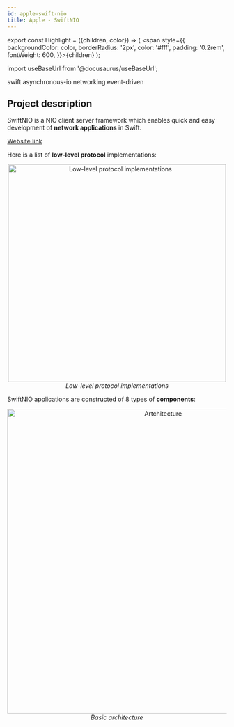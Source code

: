 ```yaml
---
id: apple-swift-nio
title: Apple - SwiftNIO
---
```


export const Highlight = ({children, color}) => ( <span style={{
      backgroundColor: color,
      borderRadius: '2px',
      color: '#fff',
      padding: '0.2rem',
      fontWeight: 600,
    }}>{children}</span> );

import useBaseUrl from '@docusaurus/useBaseUrl';

<div className="marginBottom">
  <span className="badge badge--secondary marginRight">swift</span>
  <span className="badge badge--secondary marginRight">asynchronous-io</span>
  <span className="badge badge--secondary marginRight">networking</span>
  <span className="badge badge--secondary marginRight">event-driven</span>
</div>

## Project description

SwiftNIO is a NIO client server framework which enables quick and easy development of **network applications** in Swift.   

<a href="https://apple.github.io/swift-nio/docs/current/NIO/index.html"><Highlight color="#25c2a0">Website link</Highlight></a>

Here is a list of **low-level protocol** implementations:

<p align="center">
<img
  alt="Low-level protocol implementations"
  width="500px"
  src={useBaseUrl('img/swiftnio1692/low-level.png')}
/>
<br/>
<em>Low-level protocol implementations</em>
</p>

SwiftNIO applications are constructed of 8 types of **components**:

<p align="center">
<img
  alt="Artchitecture"
  width="700px"
  src={useBaseUrl('img/swiftnio1692/architecture.png')}
/>
<br/>
<em>Basic architecture</em>
</p>

